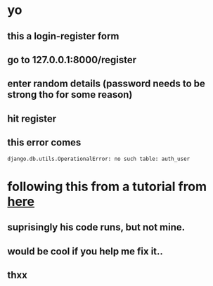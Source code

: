 # yo 
## this a login-register form
## go to 127.0.0.1:8000/register
## enter random details (password needs to be strong tho for some reason)
## hit register
## this error comes 
`` django.db.utils.OperationalError: no such table: auth_user
``
# following this from a tutorial from [here](https://www.youtube.com/watch?v=Z3qTXmT0yoI&t=2865s)
## suprisingly his code runs, but not mine.

## would be cool if you help me fix it..
## thxx
